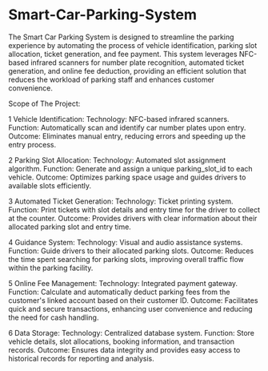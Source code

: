 # Smart-Car-Parking-System
   The Smart Car Parking System is designed to streamline the parking experience by automating the process of vehicle identification, 
   parking slot allocation, ticket generation, and fee payment. 
   This system leverages NFC-based infrared scanners for number plate recognition, 
   automated ticket generation, and online fee deduction, 
   providing an efficient solution that reduces the workload of parking staff and enhances customer convenience.





   
Scope of The Project:




1 Vehicle Identification:
Technology: NFC-based infrared scanners.
Function: Automatically scan and identify car number plates upon entry.
Outcome: Eliminates manual entry, reducing errors and speeding up the entry process.


2 Parking Slot Allocation:
Technology: Automated slot assignment algorithm.
Function: Generate and assign a unique parking_slot_id to each vehicle.
Outcome: Optimizes parking space usage and guides drivers to available slots efficiently.


3 Automated Ticket Generation:
Technology: Ticket printing system.
Function: Print tickets with slot details and entry time for the driver to collect at the counter.
Outcome: Provides drivers with clear information about their allocated parking slot and entry time.


4 Guidance System:
Technology: Visual and audio assistance systems.
Function: Guide drivers to their allocated parking slots.
Outcome: Reduces the time spent searching for parking slots, improving overall traffic flow within the parking facility.


5 Online Fee Management:
Technology: Integrated payment gateway.
Function: Calculate and automatically deduct parking fees from the customer's linked account based on their customer ID.
Outcome: Facilitates quick and secure transactions, enhancing user convenience and reducing the need for cash handling.


6 Data Storage:
Technology: Centralized database system.
Function: Store vehicle details, slot allocations, booking information, and transaction records.
Outcome: Ensures data integrity and provides easy access to historical records for reporting and analysis.
